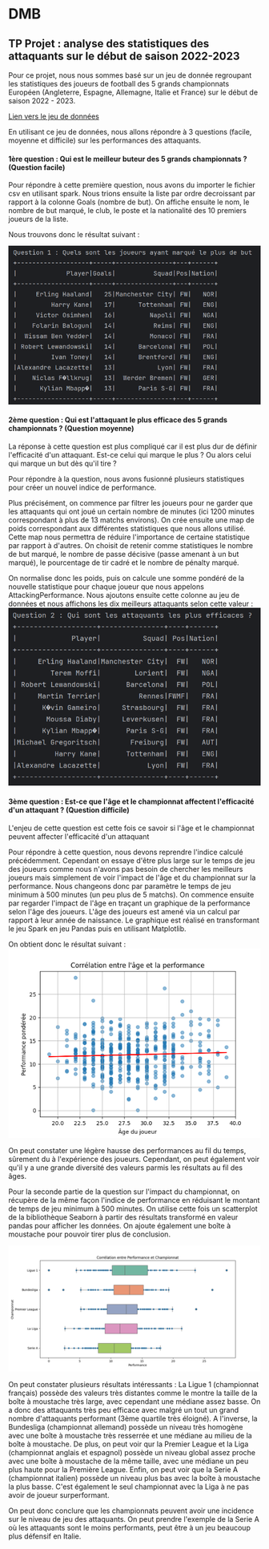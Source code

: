 # DMB
## TP Projet : analyse des statistiques des attaquants sur le début de saison 2022-2023

Pour ce projet, nous nous sommes basé sur un jeu de donnée regroupant les statistiques des joueurs de football des 5 grands championnats Européen (Angleterre, Espagne, Allemagne, Italie et France) sur le début de saison 2022 - 2023. 

[Lien vers le jeu de données](https://www.kaggle.com/datasets/vivovinco/20222023-football-player-stats/data)

En utilisant ce jeu de données, nous allons répondre à 3 questions (facile, moyenne et difficile) sur les performances des attaquants.

#### 1ère question : Qui est le meilleur buteur des 5 grands championnats ? (Question facile)

Pour répondre à cette première question, nous avons du importer le fichier csv en utilisant spark. Nous trions ensuite la liste par ordre decroissant par rapport à la colonne Goals (nombre de but).
On affiche ensuite le nom, le nombre de but marqué, le club, le poste et la nationalité des 10 premiers joueurs de la liste.

Nous trouvons donc le résultat suivant : 

![image](../Ressources/resultQ1.png)

#### 2ème question : Qui est l'attaquant le plus efficace des 5 grands championnats ? (Question moyenne)

La réponse à cette question est plus compliqué car il est plus dur de définir l'efficacité d'un attaquant. Est-ce celui qui marque le plus ? Ou alors celui qui marque un but dès qu'il tire ? 

Pour répondre à la question, nous avons fusionné plusieurs statistiques pour créer un nouvel indice de performance.

Plus précisément, on commence par filtrer les joueurs pour ne garder que les attaquants qui ont joué un certain nombre de minutes (ici 1200 minutes correspondant à plus de 13 matchs environs).
On crée ensuite une map de poids correspondant aux différentes statistiques que nous allons utilisé. Cette map nous permettra de réduire l'importance de certaine statistique par rapport à d'autres.
On choisit de retenir comme statistiques le nombre de but marqué, le nombre de passe décisive (passe amenant à un but marqué), le pourcentage de tir cadré et le nombre de pénalty marqué.

On normalise donc les poids, puis on calcule une somme pondéré de la nouvelle statistique pour chaque joueur que nous appelons AttackingPerformance. Nous ajoutons ensuite cette colonne au jeu de données et nous affichons les dix meilleurs attaquants selon cette valeur : 
![image](../Ressources/resultQ2.png)

#### 3ème question : Est-ce que l'âge et le championnat affectent l'efficacité d'un attaquant ? (Question difficile)

L'enjeu de cette question est cette fois ce savoir si l'âge et le championnat peuvent affecter l'efficacité d'un attaquant

Pour répondre à cette question, nous devons reprendre l'indice calculé précédemment. Cependant on essaye d'être plus large sur le temps de jeu des joueurs comme nous n'avons pas besoin de chercher les meilleurs joueurs mais simplement de voir l'impact de l'âge et du championnat sur la performance.
Nous changeons donc par paramètre le temps de jeu minimum à 500 minutes (un peu plus de 5 matchs).
On commence ensuite par regarder l'impact de l'âge en traçant un graphique de la performance selon l'âge des joueurs. L'âge des joueurs est amené via un calcul par rapport à leur année de naissance. Le graphique est réalisé en transformant le jeu Spark en jeu Pandas puis en utilisant Matplotlib.

On obtient donc le résultat suivant : 
![image](../Ressources/CorrelationAgePerformance.png)

On peut constater une légère hausse des performances au fil du temps, sûrement du à l'expérience des joueurs. Cependant, on peut également voir qu'il y a une grande diversité des valeurs parmis les résultats au fil des âges. 

Pour la seconde partie de la question sur l'impact du championnat, on récupère de la même façon l'indice de performance en réduisant le montant de temps de jeu minimum à 500 minutes.
On utilise cette fois un scatterplot de la bibliothèque Seaborn à partir des résultats transformé en valeur pandas pour afficher les données. On ajoute également une boîte à moustache pour pouvoir tirer plus de conclusion.

![image](../Ressources/CorrelationPerformanceChampionnat.png)

On peut constater plusieurs résultats intéressants : 
La Ligue 1 (championnat français) possède des valeurs très distantes comme le montre la taille de la boîte à moustache très large, avec cependant une médiane assez basse. On a donc des attaquants très peu efficace avec malgré un tout un grand nombre d'attaquants performant (3ème quartile très éloigné).
A l'inverse, la Bundesliga (championnat allemand) possède un niveau très homogène avec une boîte à moustache très resserrée et une médiane au milieu de la boîte à moustache.
De plus, on peut voir qur la Premier League et la Liga (championnat anglais et espagnol) possède un niveau global assez proche avec une boîte à moustache de la même taille, avec une médiane un peu plus haute pour la Première League.
Enfin, on peut voir que la Serie A (championnat italien) possède un niveau plus bas avec la boîte à moustache la plus basse. C'est également le seul championnat avec la Liga à ne pas avoir de joueur surperformant.

On peut donc conclure que les championnats peuvent avoir une incidence sur le niveau de jeu des attaquants. On peut prendre l'exemple de la Serie A où les attaquants sont le moins performants, peut être à un jeu beaucoup plus défensif en Italie.